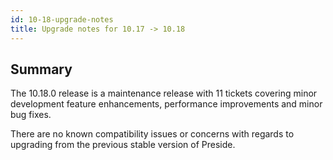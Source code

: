 ```yaml
---
id: 10-18-upgrade-notes
title: Upgrade notes for 10.17 -> 10.18
---
```


## Summary

The 10.18.0 release is a maintenance release with 11 tickets covering minor development feature enhancements, performance improvements and minor bug fixes.

There are no known compatibility issues or concerns with regards to upgrading from the previous stable version of Preside.
